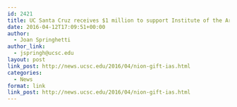 ```yaml
---
id: 2421
title: UC Santa Cruz receives $1 million to support Institute of the Arts and Sciences
date: 2016-04-12T17:09:51+00:00
author:
  - Joan Springhetti
author_link:
  - jspringh@ucsc.edu
layout: post
link_post: http://news.ucsc.edu/2016/04/nion-gift-ias.html
categories:
  - News
format: link
link_post: http://news.ucsc.edu/2016/04/nion-gift-ias.html
---
```

